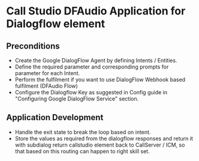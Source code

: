 # Call Studio DFAudio Application for Dialogflow element
## Preconditions
* Create the Google DialogFlow Agent by defining Intents / Entities.
* Define the required parameter and corresponding prompts for parameter for each Intent.
* Perform the fulfilment if you want to use DialogFlow Webhook based fulfilment (DFAudio Flow)
* Configure the Dialogflow Key as suggested in Config guide in "Configuring Google DialogFlow Service" section.

## Application Development
* Handle the exit state to break the loop based on intent.
* Store the values as required from the dialogflow responses and return it with subdialog return callstudio element back to CallServer / ICM, so that based on this routing can happen to right skill set.

